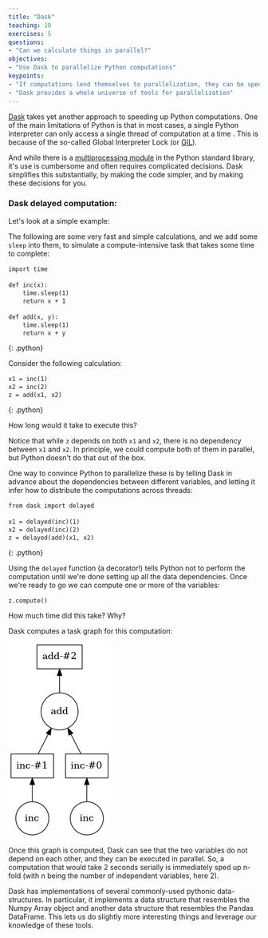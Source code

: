 ```yaml
---
title: "Dask"
teaching: 10
exercises: 5
questions:
- "Can we calculate things in parallel?"
objectives:
- "Use Dask to parallelize Python computations"
keypoints:
- "If computations lend themselves to parallelization, they can be sped up substantially"
- "Dask provides a whole universe of tools for parallelization"
---
```


[Dask](http://dask.pydata.org/) takes yet another approach to speeding up
Python computations. One of the main limitations of Python is that in
most cases, a single Python interpreter can only access a single thread
of computation at a time . This is because of the so-called Global
Interpreter Lock (or
[GIL](https://docs.python.org/3/glossary.html#term-global-interpreter-lock)).

And while there is a
[multiprocessing module](https://docs.python.org/3/library/multiprocessing.html)
in the Python standard library, it's use is cumbersome and often requires complicated
decisions. Dask simplifies this substantially, by making the code simpler, and
by making these decisions for you.


### Dask delayed computation:

Let's look at a simple example:

The following are some very fast and simple calculations, and we add some
`sleep` into them, to simulate a compute-intensive task that takes some
time to complete:

~~~
import time

def inc(x):
    time.sleep(1)
    return x + 1

def add(x, y):
    time.sleep(1)
    return x + y
~~~
{: .python}

Consider the following calculation:

~~~
x1 = inc(1)
x2 = inc(2)
z = add(x1, x2)
~~~
{: .python}

How long would it take to execute this?

Notice that while `z` depends on both `x1` and `x2`, there is no
dependency between `x1` and `x2`. In principle, we could compute both of
them in parallel, but Python doesn't do that out of the box.

One way to convince Python to parallelize these is by telling Dask in
advance about the dependencies between different variables, and letting
it infer how to distribute the computations across threads:

~~~
from dask import delayed

x1 = delayed(inc)(1)
x2 = delayed(inc)(2)
z = delayed(add)(x1, x2)
~~~
{: .python}

Using the `delayed` function (a decorator!) tells Python not to perform
the computation until we're done setting up all the data dependencies.
Once we're ready to go we can compute one or more of the variables:

~~~
z.compute()
~~~

How much time did this take? Why?

Dask computes a task graph for this computation:

![](../fig/dask_delayed.png)


Once this graph is computed, Dask can see that the two variables do not
depend on each other, and they can be executed in parallel. So, a
computation that would take 2 seconds serially is immediately sped up
n-fold (with n being the number of independent variables, here 2).


Dask has implementations of several commonly-used pythonic data-structures. In
particular, it implements a data structure that resembles the Numpy Array object
and another data structure that resembles the Pandas DataFrame. This lets us do
slightly more interesting things and leverage our knowledge of these tools.

